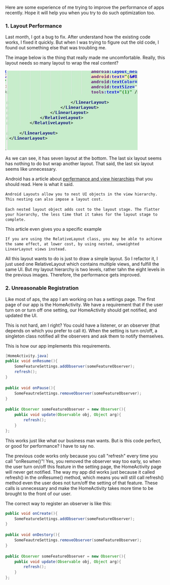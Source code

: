Here are some experience of me trying to improve the performance of apps recently. Hope it will help you when you try to do such optimization too. 

### 1. Layout Performance
Last month, I got a bug to fix. After understand how the existing code works, I fixed it quickly. But when I was trying to figure out the old code, I found out something else that was troubling me. 

The image below is the thing that really made me uncomfortable. Really, this layout needs so many layout to wrap the real content?

![](./_image/2017-09-23-20-24-01.jpg)

As we can see, it has seven layout at the bottom. The last six layout seems has nothing to do but wrap another layout. That said, the last six layout seems like unnecessary. 

Android has a article about [perfermance and view hierarchies](https://developer.android.com/topic/performance/rendering/optimizing-view-hierarchies.html) that you should read. Here is what it said.
```
Android Layouts allow you to nest UI objects in the view hierarchy. This nesting can also impose a layout cost. 

Each nested layout object adds cost to the layout stage. The flatter your hierarchy, the less time that it takes for the layout stage to complete.
```

This article even gives you a specific example
```
If you are using the RelativeLayout class, you may be able to achieve the same effect, at lower cost, by using nested, unweighted LinearLayout views instead. 
```

All this layout wants to do is just to draw a simple layout. So I refactor it, I just used one RelativeLayout which contains multiple views, and fulfill the same UI. But my layout hierarchy is two levels, rather tahn the eight levels in the previous images. Therefore, the performance gets improved. 

### 2. Unreasonable Registration
Like most of aps, the app I am working on has a settings page. The first page of our app is the HomeActivity. We have a requirement that if the user turn on or turn off one setting, our HomeActivity should get notified, and updated the UI.

This is not hard, am I right? You could have a listener, or an observer (that depends on which you prefer to call it). When the setting is turn on/off, a singleton class notified all the observers and ask them to notify themselves. 

This is how our app implements this requirements.
```java
[HomeActivity.java]
public void onResume(){
    SomeFeatureSettings.addObserver(someFeatureObserver);
    refresh();
}

public void onPause(){
    SomeFeautreSettings.removeObserver(someFeatureObserver);
}

public Observer someFeatureObserver = new Observer(){
    public void update(Observable obj, Object arg){
        refresh();
    }
};
```
This works just like what our business man wants. But is this code perfect, or good for performance? I have to say no. 

The previous code works only because you call "refresh" every time you call "onResume()"!  Yes, you removed the observer way too early, so when the user turn on/off this feature in the setting page, the HomeActivity page will never get notified.  The way my app did works just because it called refresh() in the onResume() method, which means you will still call refresh() method even the user does not turn/off the setting of that feature. These calls is unnecessary and make the HomeActivity takes more time to be brought to the front of our user.

The correct way to register an observer is like this:
```java
public void onCreate(){
    SomeFeatureSettings.addObserver(someFeatureObserver);
}

public void onDestory(){
    SomeFeautreSettings.removeObserver(someFeatureObserver);
}

public Observer someFeatureObserver = new Observer(){
    public void update(Observable obj, Object arg){
        refresh();
    }
};
```



